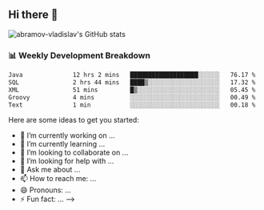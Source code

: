 ## Hi there 👋
![abramov-vladislav's GitHub stats](https://github-readme-stats.vercel.app/api?username=abramov-vladislav&theme=dark&show_icons=true)

### 📊 Weekly Development Breakdown

<!--START_SECTION:waka-->

```txt
Java              12 hrs 2 mins   ███████████████████░░░░░░   76.17 %
SQL               2 hrs 44 mins   ████▒░░░░░░░░░░░░░░░░░░░░   17.32 %
XML               51 mins         █▒░░░░░░░░░░░░░░░░░░░░░░░   05.45 %
Groovy            4 mins          ░░░░░░░░░░░░░░░░░░░░░░░░░   00.49 %
Text              1 min           ░░░░░░░░░░░░░░░░░░░░░░░░░   00.18 %
```

<!--END_SECTION:waka-->


Here are some ideas to get you started:

- 🔭 I’m currently working on ...
- 🌱 I’m currently learning ...
- 👯 I’m looking to collaborate on ...
- 🤔 I’m looking for help with ...
- 💬 Ask me about ...
- 📫 How to reach me: ...
- 😄 Pronouns: ...
- ⚡ Fun fact: ...
-->
